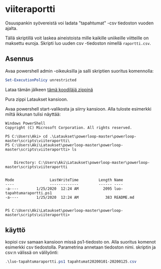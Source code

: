 # viiteraportti

Osuuspankin syövereistä voi ladata "tapahtumat" -csv tiedoston vuoden ajalta.

Tällä skriptillä voit laskea aineistoista mille kaikille uniikeille
viitteille on maksettu euroja. Skripti luo uuden csv -tiedoston
nimellä `raportti.csv`.

## Asennus

Avaa powershell admin -oikeuksilla ja salli skriptien suoritus komennolla:

```powershell
Set-ExecutionPolicy unrestricted
```

Lataa tämän jälkeen [tämä koodiläjä zippinä](https://github.com/AkiHelkio/powerloop/archive/master.zip)

Pura zippi Lataukset kansioon.

Avaa powershell start-valikosta ja siirry kansioon. Alla tuloste esimerkki miltä ikkunan tulisi näyttää:

```
Windows PowerShell
Copyright (C) Microsoft Corporation. All rights reserved.

PS C:\Users\Aki> cd .\Lataukset\powerloop-master\powerloop-master\scripts\viiteraportti\
PS C:\Users\Aki\Lataukset\powerloop-master\powerloop-master\scripts\viiteraportti> ls


    Directory: C:\Users\Aki\Lataukset\powerloop-master\powerloop-master\scripts\viiteraportti


Mode                LastWriteTime         Length Name
----                -------------         ------ ----
-a----        1/25/2020  12:24 AM           2095 luo-tapahtumaraportti.ps1
-a----        1/25/2020  12:24 AM            383 README.md


PS C:\Users\Aki\Lataukset\powerloop-master\powerloop-master\scripts\viiteraportti>
```


## käyttö

kopioi csv samaan kansioon missä ps1-tiedosto on. Alla suoritus komenot esimerkki csv tiedostolla. Parametrina annetaan tiedoston nimi. skriptin ja csv:n välissä on välilyönti:

```powershell
.\luo-tapahtumaraportti.ps1 tapahtumat20200101-20200125.csv
```

